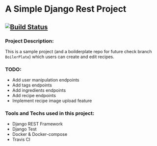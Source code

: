 # A Simple Django Rest Project
[![Build Status](https://travis-ci.com/BeardedDonut/django-rest-recipe-api.svg?branch=master)](https://travis-ci.com/BeardedDonut/django-rest-recipe-api)
-------

### Project Description:
This is a sample project (and a boilderplate repo for future check branch `BoilerPlate`) which users can create and edit recipes.


### TODO:
  - Add user manipulation endpoints
  - Add tags endpoints
  - Add ingredients endpoints
  - Add recipe endpoints
  - Implement recipe image upload feature



### Tools and Techs used in this project:
- Django REST Framework
- Django Test
- Docker & Docker-compose
- Travis CI
